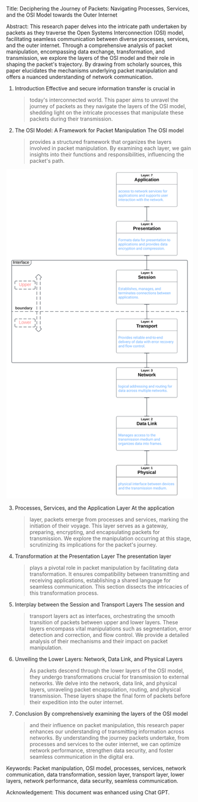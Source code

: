 Title: Deciphering the Journey of Packets: Navigating Processes,
Services, and the OSI Model towards the Outer Internet

Abstract: This research paper delves into the intricate path undertaken
by packets as they traverse the Open Systems Interconnection (OSI)
model, facilitating seamless communication between diverse processes,
services, and the outer internet. Through a comprehensive analysis of
packet manipulation, encompassing data exchange, transformation, and
transmission, we explore the layers of the OSI model and their role in
shaping the packet\'s trajectory. By drawing from scholarly sources,
this paper elucidates the mechanisms underlying packet manipulation and
offers a nuanced understanding of network communication.

1.  Introduction Effective and secure information transfer is crucial in
    > today\'s interconnected world. This paper aims to unravel the
    > journey of packets as they navigate the layers of the OSI model,
    > shedding light on the intricate processes that manipulate these
    > packets during their transmission.

2.  The OSI Model: A Framework for Packet Manipulation The OSI model
    > provides a structured framework that organizes the layers involved
    > in packet manipulation. By examining each layer, we gain insights
    > into their functions and responsibilities, influencing the
    > packet\'s path.

![](diagrams/OSIMskeleton.svg)

3.  Processes, Services, and the Application Layer At the application
    > layer, packets emerge from processes and services, marking the
    > initiation of their voyage. This layer serves as a gateway,
    > preparing, encrypting, and encapsulating packets for transmission.
    > We explore the manipulation occurring at this stage, scrutinizing
    > its implications for the packet\'s journey.

4.  Transformation at the Presentation Layer The presentation layer
    > plays a pivotal role in packet manipulation by facilitating data
    > transformation. It ensures compatibility between transmitting and
    > receiving applications, establishing a shared language for
    > seamless communication. This section dissects the intricacies of
    > this transformation process.

5.  Interplay between the Session and Transport Layers The session and
    > transport layers act as interfaces, orchestrating the smooth
    > transition of packets between upper and lower layers. These layers
    > encompass vital manipulations such as segmentation, error
    > detection and correction, and flow control. We provide a detailed
    > analysis of their mechanisms and their impact on packet
    > manipulation.

6.  Unveiling the Lower Layers: Network, Data Link, and Physical Layers
    > As packets descend through the lower layers of the OSI model, they
    > undergo transformations crucial for transmission to external
    > networks. We delve into the network, data link, and physical
    > layers, unraveling packet encapsulation, routing, and physical
    > transmission. These layers shape the final form of packets before
    > their expedition into the outer internet.

7.  Conclusion By comprehensively examining the layers of the OSI model
    > and their influence on packet manipulation, this research paper
    > enhances our understanding of transmitting information across
    > networks. By understanding the journey packets undertake, from
    > processes and services to the outer internet, we can optimize
    > network performance, strengthen data security, and foster seamless
    > communication in the digital era.

Keywords: Packet manipulation, OSI model, processes, services, network
communication, data transformation, session layer, transport layer,
lower layers, network performance, data security, seamless
communication.

Acknowledgement: This document was enhanced using Chat GPT.
